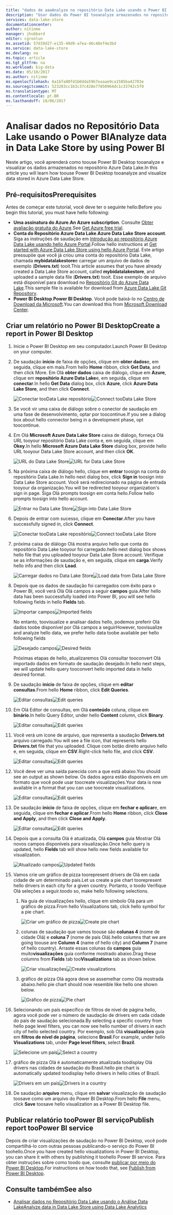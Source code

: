 ```yaml
---
title: "dados de aaaAnalyze no repositório Data Lake usando o Power BI | Microsoft Docs"
description: "Usar dados do Power BI tooanalyze armazenados no repositório Azure Data Lake"
services: data-lake-store
documentationcenter: 
author: nitinme
manager: jhubbard
editor: cgronlun
ms.assetid: 57d19d27-e135-49d9-a7ea-46c48ef4e3bd
ms.service: data-lake-store
ms.devlang: na
ms.topic: article
ms.tgt_pltfrm: na
ms.workload: big-data
ms.date: 05/10/2017
ms.author: nitinme
ms.openlocfilehash: 6a1bfa80fd1b0dda59b7eaaae9ca1585ba42783e
ms.sourcegitcommit: 523283cc1b3c37c428e77850964dc1c33742c5f0
ms.translationtype: MT
ms.contentlocale: pt-BR
ms.lasthandoff: 10/06/2017
---
```

# <a name="analyze-data-in-data-lake-store-by-using-power-bi"></a><span data-ttu-id="90745-103">Analisar dados no Repositório Data Lake usando o Power BI</span><span class="sxs-lookup"><span data-stu-id="90745-103">Analyze data in Data Lake Store by using Power BI</span></span>
<span data-ttu-id="90745-104">Neste artigo, você aprenderá como toouse Power BI Desktop tooanalyze e visualizar os dados armazenados no repositório Azure Data Lake.</span><span class="sxs-lookup"><span data-stu-id="90745-104">In this article you will learn how toouse Power BI Desktop tooanalyze and visualize data stored in Azure Data Lake Store.</span></span>

## <a name="prerequisites"></a><span data-ttu-id="90745-105">Pré-requisitos</span><span class="sxs-lookup"><span data-stu-id="90745-105">Prerequisites</span></span>
<span data-ttu-id="90745-106">Antes de começar este tutorial, você deve ter o seguinte hello:</span><span class="sxs-lookup"><span data-stu-id="90745-106">Before you begin this tutorial, you must have hello following:</span></span>

* <span data-ttu-id="90745-107">**Uma assinatura do Azure**.</span><span class="sxs-lookup"><span data-stu-id="90745-107">**An Azure subscription**.</span></span> <span data-ttu-id="90745-108">Consulte [Obter avaliação gratuita do Azure](https://azure.microsoft.com/pricing/free-trial/).</span><span class="sxs-lookup"><span data-stu-id="90745-108">See [Get Azure free trial](https://azure.microsoft.com/pricing/free-trial/).</span></span>
* <span data-ttu-id="90745-109">**Conta do Repositório Azure Data Lake**.</span><span class="sxs-lookup"><span data-stu-id="90745-109">**Azure Data Lake Store account**.</span></span> <span data-ttu-id="90745-110">Siga as instruções de saudação em [Introdução ao repositório Azure Data Lake usando hello Azure Portal](data-lake-store-get-started-portal.md).</span><span class="sxs-lookup"><span data-stu-id="90745-110">Follow hello instructions at [Get started with Azure Data Lake Store using hello Azure Portal](data-lake-store-get-started-portal.md).</span></span> <span data-ttu-id="90745-111">Este artigo pressupõe que você já criou uma conta do repositório Data Lake, chamada **mybidatalakestore**e carregar um arquivo de dados de exemplo (**Drivers.txt**) tooit.</span><span class="sxs-lookup"><span data-stu-id="90745-111">This article assumes that you have already created a Data Lake Store account, called **mybidatalakestore**, and uploaded a sample data file (**Drivers.txt**) tooit.</span></span> <span data-ttu-id="90745-112">Esse exemplo de arquivo está disponível para download no [Repositório Git do Azure Data Lake](https://github.com/Azure/usql/tree/master/Examples/Samples/Data/AmbulanceData/Drivers.txt).</span><span class="sxs-lookup"><span data-stu-id="90745-112">This sample file is available for download from [Azure Data Lake Git Repository](https://github.com/Azure/usql/tree/master/Examples/Samples/Data/AmbulanceData/Drivers.txt).</span></span>
* <span data-ttu-id="90745-113">**Power BI Desktop**.</span><span class="sxs-lookup"><span data-stu-id="90745-113">**Power BI Desktop**.</span></span> <span data-ttu-id="90745-114">Você pode baixá-lo no [Centro de Download da Microsoft](https://www.microsoft.com/en-us/download/details.aspx?id=45331).</span><span class="sxs-lookup"><span data-stu-id="90745-114">You can download this from [Microsoft Download Center](https://www.microsoft.com/en-us/download/details.aspx?id=45331).</span></span> 

## <a name="create-a-report-in-power-bi-desktop"></a><span data-ttu-id="90745-115">Criar um relatório no Power BI Desktop</span><span class="sxs-lookup"><span data-stu-id="90745-115">Create a report in Power BI Desktop</span></span>
1. <span data-ttu-id="90745-116">Inicie o Power BI Desktop em seu computador.</span><span class="sxs-lookup"><span data-stu-id="90745-116">Launch Power BI Desktop on your computer.</span></span>
2. <span data-ttu-id="90745-117">De saudação **início** de faixa de opções, clique em **obter dados**e, em seguida, clique em mais.</span><span class="sxs-lookup"><span data-stu-id="90745-117">From hello **Home** ribbon, click **Get Data**, and then click More.</span></span> <span data-ttu-id="90745-118">Em Olá **obter dados** caixa de diálogo, clique em **Azure**, clique em **repositório Azure Data Lake**e, em seguida, clique em **conectar**.</span><span class="sxs-lookup"><span data-stu-id="90745-118">In hello **Get Data** dialog box, click **Azure**, click **Azure Data Lake Store**, and then click **Connect**.</span></span>
   
    <span data-ttu-id="90745-119">![Conectar tooData Lake repositório](./media/data-lake-store-power-bi/get-data-lake-store-account.png "conectar tooData Lake repositório")</span><span class="sxs-lookup"><span data-stu-id="90745-119">![Connect tooData Lake Store](./media/data-lake-store-power-bi/get-data-lake-store-account.png "Connect tooData Lake Store")</span></span>
3. <span data-ttu-id="90745-120">Se você vir uma caixa de diálogo sobre o conector de saudação em uma fase de desenvolvimento, optar por toocontinue.</span><span class="sxs-lookup"><span data-stu-id="90745-120">If you see a dialog box about hello connector being in a development phase, opt toocontinue.</span></span>
4. <span data-ttu-id="90745-121">Em Olá **Microsoft Azure Data Lake Store** caixa de diálogo, forneça Olá URL tooyour repositório Data Lake conta e, em seguida, clique em **Okey**.</span><span class="sxs-lookup"><span data-stu-id="90745-121">In hello **Microsoft Azure Data Lake Store** dialog box, provide hello URL tooyour Data Lake Store account, and then click **OK**.</span></span>
   
    <span data-ttu-id="90745-122">![URL do Data Lake Store](./media/data-lake-store-power-bi/get-data-lake-store-account-url.png "URL para Data Lake Store")</span><span class="sxs-lookup"><span data-stu-id="90745-122">![URL for Data Lake Store](./media/data-lake-store-power-bi/get-data-lake-store-account-url.png "URL for Data Lake Store")</span></span>
5. <span data-ttu-id="90745-123">Na próxima caixa de diálogo hello, clique em **entrar** toosign na conta do repositório Data Lake.</span><span class="sxs-lookup"><span data-stu-id="90745-123">In hello next dialog box, click **Sign in** toosign into Data Lake Store account.</span></span> <span data-ttu-id="90745-124">Você será redirecionado na página de entrada tooyour da organização.</span><span class="sxs-lookup"><span data-stu-id="90745-124">You will be redirected tooyour organization's sign in page.</span></span> <span data-ttu-id="90745-125">Siga Olá prompts toosign em conta hello.</span><span class="sxs-lookup"><span data-stu-id="90745-125">Follow hello prompts toosign into hello account.</span></span>
   
    <span data-ttu-id="90745-126">![Entrar no Data Lake Store](./media/data-lake-store-power-bi/get-data-lake-store-account-signin.png "Entrar no Data Lake Store")</span><span class="sxs-lookup"><span data-stu-id="90745-126">![Sign into Data Lake Store](./media/data-lake-store-power-bi/get-data-lake-store-account-signin.png "Sign into Data Lake Store")</span></span>
6. <span data-ttu-id="90745-127">Depois de entrar com sucesso, clique em **Conectar**.</span><span class="sxs-lookup"><span data-stu-id="90745-127">After you have successfully signed in, click **Connect**.</span></span>
   
    <span data-ttu-id="90745-128">![Conectar tooData Lake repositório](./media/data-lake-store-power-bi/get-data-lake-store-account-connect.png "conectar tooData Lake repositório")</span><span class="sxs-lookup"><span data-stu-id="90745-128">![Connect tooData Lake Store](./media/data-lake-store-power-bi/get-data-lake-store-account-connect.png "Connect tooData Lake Store")</span></span>
7. <span data-ttu-id="90745-129">próxima caixa de diálogo Olá mostra arquivo hello que conta do repositório Data Lake tooyour foi carregado.</span><span class="sxs-lookup"><span data-stu-id="90745-129">hello next dialog box shows hello file that you uploaded tooyour Data Lake Store account.</span></span> <span data-ttu-id="90745-130">Verifique se as informações de saudação e, em seguida, clique em **carga**.</span><span class="sxs-lookup"><span data-stu-id="90745-130">Verify hello info and then click **Load**.</span></span>
   
    <span data-ttu-id="90745-131">![Carregar dados no Data Lake Store](./media/data-lake-store-power-bi/get-data-lake-store-account-load.png "Carregar dados no Data Lake Store")</span><span class="sxs-lookup"><span data-stu-id="90745-131">![Load data from Data Lake Store](./media/data-lake-store-power-bi/get-data-lake-store-account-load.png "Load data from Data Lake Store")</span></span>
8. <span data-ttu-id="90745-132">Depois que os dados de saudação foi carregados com êxito para o Power BI, você verá Olá Olá campos a seguir **campos** guia.</span><span class="sxs-lookup"><span data-stu-id="90745-132">After hello data has been successfully loaded into Power BI, you will see hello following fields in hello **Fields** tab.</span></span>
   
    <span data-ttu-id="90745-133">![Importar campos](./media/data-lake-store-power-bi/imported-fields.png "importado campos")</span><span class="sxs-lookup"><span data-stu-id="90745-133">![Imported fields](./media/data-lake-store-power-bi/imported-fields.png "Imported fields")</span></span>
   
    <span data-ttu-id="90745-134">No entanto, toovisualize e analisar dados hello, podemos preferir Olá dados toobe disponível por Olá campos a seguir</span><span class="sxs-lookup"><span data-stu-id="90745-134">However, toovisualize and analyze hello data, we prefer hello data toobe available per hello following fields</span></span>
   
    <span data-ttu-id="90745-135">![Desejado campos](./media/data-lake-store-power-bi/desired-fields.png "desejado campos")</span><span class="sxs-lookup"><span data-stu-id="90745-135">![Desired fields](./media/data-lake-store-power-bi/desired-fields.png "Desired fields")</span></span>
   
    <span data-ttu-id="90745-136">Próximas etapas de hello, atualizaremos Olá consultar tooconvert Olá importado dados em formato de saudação desejado.</span><span class="sxs-lookup"><span data-stu-id="90745-136">In hello next steps, we will update hello query tooconvert hello imported data in hello desired format.</span></span>
9. <span data-ttu-id="90745-137">De saudação **início** de faixa de opções, clique em **editar consultas**.</span><span class="sxs-lookup"><span data-stu-id="90745-137">From hello **Home** ribbon, click **Edit Queries**.</span></span>
   
    <span data-ttu-id="90745-138">![Editar consultas](./media/data-lake-store-power-bi/edit-queries.png "editar consultas")</span><span class="sxs-lookup"><span data-stu-id="90745-138">![Edit queries](./media/data-lake-store-power-bi/edit-queries.png "Edit queries")</span></span>
10. <span data-ttu-id="90745-139">Em Olá Editor de consultas, em Olá **conteúdo** coluna, clique em **binário**.</span><span class="sxs-lookup"><span data-stu-id="90745-139">In hello Query Editor, under hello **Content** column, click **Binary**.</span></span>
    
    <span data-ttu-id="90745-140">![Editar consultas](./media/data-lake-store-power-bi/convert-query1.png "editar consultas")</span><span class="sxs-lookup"><span data-stu-id="90745-140">![Edit queries](./media/data-lake-store-power-bi/convert-query1.png "Edit queries")</span></span>
11. <span data-ttu-id="90745-141">Você verá um ícone de arquivo, que representa a saudação **Drivers.txt** arquivo carregado.</span><span class="sxs-lookup"><span data-stu-id="90745-141">You will see a file icon, that represents hello **Drivers.txt** file that you uploaded.</span></span> <span data-ttu-id="90745-142">Clique com botão direito arquivo hello e, em seguida, clique em **CSV**.</span><span class="sxs-lookup"><span data-stu-id="90745-142">Right-click hello file, and click **CSV**.</span></span>    
    
    <span data-ttu-id="90745-143">![Editar consultas](./media/data-lake-store-power-bi/convert-query2.png "editar consultas")</span><span class="sxs-lookup"><span data-stu-id="90745-143">![Edit queries](./media/data-lake-store-power-bi/convert-query2.png "Edit queries")</span></span>
12. <span data-ttu-id="90745-144">Você deve ver uma saída parecida com a que está abaixo.</span><span class="sxs-lookup"><span data-stu-id="90745-144">You should see an output as shown below.</span></span> <span data-ttu-id="90745-145">Os dados agora estão disponíveis em um formato que você pode usar toocreate visualizações.</span><span class="sxs-lookup"><span data-stu-id="90745-145">Your data is now available in a format that you can use toocreate visualizations.</span></span>
    
    <span data-ttu-id="90745-146">![Editar consultas](./media/data-lake-store-power-bi/convert-query3.png "editar consultas")</span><span class="sxs-lookup"><span data-stu-id="90745-146">![Edit queries](./media/data-lake-store-power-bi/convert-query3.png "Edit queries")</span></span>
13. <span data-ttu-id="90745-147">De saudação **início** de faixa de opções, clique em **fechar e aplicar**e, em seguida, clique em **fechar e aplicar**.</span><span class="sxs-lookup"><span data-stu-id="90745-147">From hello **Home** ribbon, click **Close and Apply**, and then click **Close and Apply**.</span></span>
    
    <span data-ttu-id="90745-148">![Editar consultas](./media/data-lake-store-power-bi/load-edited-query.png "editar consultas")</span><span class="sxs-lookup"><span data-stu-id="90745-148">![Edit queries](./media/data-lake-store-power-bi/load-edited-query.png "Edit queries")</span></span>
14. <span data-ttu-id="90745-149">Depois que a consulta Olá é atualizada, Olá **campos** guia Mostrar Olá novos campos disponíveis para visualização.</span><span class="sxs-lookup"><span data-stu-id="90745-149">Once hello query is updated, hello **Fields** tab will show hello new fields available for visualization.</span></span>
    
    <span data-ttu-id="90745-150">![Atualizado campos](./media/data-lake-store-power-bi/updated-query-fields.png "atualizado campos")</span><span class="sxs-lookup"><span data-stu-id="90745-150">![Updated fields](./media/data-lake-store-power-bi/updated-query-fields.png "Updated fields")</span></span>
15. <span data-ttu-id="90745-151">Vamos crie um gráfico de pizza toorepresent drivers de Olá em cada cidade de um determinado país.</span><span class="sxs-lookup"><span data-stu-id="90745-151">Let us create a pie chart toorepresent hello drivers in each city for a given country.</span></span> <span data-ttu-id="90745-152">Portanto, o toodo Verifique Olá seleções a seguir.</span><span class="sxs-lookup"><span data-stu-id="90745-152">toodo so, make hello following selections.</span></span>
    
    1. <span data-ttu-id="90745-153">Na guia de visualizações hello, clique em símbolo Olá para um gráfico de pizza.</span><span class="sxs-lookup"><span data-stu-id="90745-153">From hello Visualizations tab, click hello symbol for a pie chart.</span></span>
       
        <span data-ttu-id="90745-154">![Criar um gráfico de pizza](./media/data-lake-store-power-bi/create-pie-chart.png "criar o gráfico de pizza")</span><span class="sxs-lookup"><span data-stu-id="90745-154">![Create pie chart](./media/data-lake-store-power-bi/create-pie-chart.png "Create pie chart")</span></span>
    2. <span data-ttu-id="90745-155">colunas de saudação que vamos toouse são **colunas 4** (nome de cidade Olá) e **coluna 7** (nome de país Olá).</span><span class="sxs-lookup"><span data-stu-id="90745-155">hello columns that we are going toouse are **Column 4** (name of hello city) and **Column 7** (name of hello country).</span></span> <span data-ttu-id="90745-156">Arraste essas colunas da **campos** guia muito**visualizações** guia conforme mostrado abaixo.</span><span class="sxs-lookup"><span data-stu-id="90745-156">Drag these columns from **Fields** tab too**Visualizations** tab as shown below.</span></span>
       
        <span data-ttu-id="90745-157">![Criar visualizações](./media/data-lake-store-power-bi/create-visualizations.png "Criar visualizações")</span><span class="sxs-lookup"><span data-stu-id="90745-157">![Create visualizations](./media/data-lake-store-power-bi/create-visualizations.png "Create visualizations")</span></span>
    3. <span data-ttu-id="90745-158">gráfico de pizza Olá agora deve se assemelhar como Olá mostrada abaixo.</span><span class="sxs-lookup"><span data-stu-id="90745-158">hello pie chart should now resemble like hello one shown below.</span></span>
       
        <span data-ttu-id="90745-159">![Gráfico de pizza](./media/data-lake-store-power-bi/pie-chart.png "Criar visualizações")</span><span class="sxs-lookup"><span data-stu-id="90745-159">![Pie chart](./media/data-lake-store-power-bi/pie-chart.png "Create visualizations")</span></span>
16. <span data-ttu-id="90745-160">Selecionando um país específico de filtros de nível de página hello, agora você pode ver o número de saudação de drivers em cada cidade do país de saudação selecionada.</span><span class="sxs-lookup"><span data-stu-id="90745-160">By selecting a specific country from hello page level filters, you can now see hello number of drivers in each city of hello selected country.</span></span> <span data-ttu-id="90745-161">Por exemplo, sob Olá **visualizações** guia em **filtros de nível de página**, selecione **Brasil**.</span><span class="sxs-lookup"><span data-stu-id="90745-161">For example, under hello **Visualizations** tab, under **Page level filters**, select **Brazil**.</span></span>
    
    <span data-ttu-id="90745-162">![Selecione um país](./media/data-lake-store-power-bi/select-country.png "selecione um país")</span><span class="sxs-lookup"><span data-stu-id="90745-162">![Select a country](./media/data-lake-store-power-bi/select-country.png "Select a country")</span></span>
17. <span data-ttu-id="90745-163">gráfico de pizza Olá é automaticamente atualizada toodisplay Olá drivers nas cidades de saudação do Brasil.</span><span class="sxs-lookup"><span data-stu-id="90745-163">hello pie chart is automatically updated toodisplay hello drivers in hello cities of Brazil.</span></span>
    
    <span data-ttu-id="90745-164">![Drivers em um país](./media/data-lake-store-power-bi/driver-per-country.png "Drivers por país")</span><span class="sxs-lookup"><span data-stu-id="90745-164">![Drivers in a country](./media/data-lake-store-power-bi/driver-per-country.png "Drivers per country")</span></span>
18. <span data-ttu-id="90745-165">De saudação **arquivo** menu, clique em **salvar** visualização de saudação toosave como um arquivo do Power BI Desktop.</span><span class="sxs-lookup"><span data-stu-id="90745-165">From hello **File** menu, click **Save** toosave hello visualization as a Power BI Desktop file.</span></span>

## <a name="publish-report-toopower-bi-service"></a><span data-ttu-id="90745-166">Publicar relatório tooPower BI serviço</span><span class="sxs-lookup"><span data-stu-id="90745-166">Publish report tooPower BI service</span></span>
<span data-ttu-id="90745-167">Depois de criar visualizações de saudação no Power BI Desktop, você pode compartilhá-lo com outras pessoas publicando-o serviço do Power BI toohello.</span><span class="sxs-lookup"><span data-stu-id="90745-167">Once you have created hello visualizations in Power BI Desktop, you can share it with others by publishing it toohello Power BI service.</span></span> <span data-ttu-id="90745-168">Para obter instruções sobre como toodo que, consulte [publicar por meio do Power BI Desktop](https://powerbi.microsoft.com/documentation/powerbi-desktop-upload-desktop-files/).</span><span class="sxs-lookup"><span data-stu-id="90745-168">For instructions on how toodo that, see [Publish from Power BI Desktop](https://powerbi.microsoft.com/documentation/powerbi-desktop-upload-desktop-files/).</span></span>

## <a name="see-also"></a><span data-ttu-id="90745-169">Consulte também</span><span class="sxs-lookup"><span data-stu-id="90745-169">See also</span></span>
* [<span data-ttu-id="90745-170">Analisar dados no Repositório Data Lake usando o Análise Data Lake</span><span class="sxs-lookup"><span data-stu-id="90745-170">Analyze data in Data Lake Store using Data Lake Analytics</span></span>](../data-lake-analytics/data-lake-analytics-get-started-portal.md)

